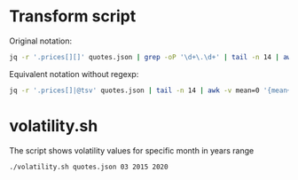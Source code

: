 # Transform script
Original notation:
```sh
jq -r '.prices[][]' quotes.json | grep -oP '\d+\.\d+' | tail -n 14 | awk -v mean=0 '{mean+=$1} END {print mean/14}'
```
Equivalent notation without regexp:
```sh
jq -r '.prices[]|@tsv' quotes.json | tail -n 14 | awk -v mean=0 '{mean+=$2} END {print mean/14}'
````

# volatility.sh 
The script shows volatility values for specific month in years range
```sh
./volatility.sh quotes.json 03 2015 2020
```
